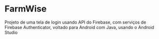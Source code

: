 # FarmWise
Projeto de uma tela de login usando API do Firebase, com serviços de Firebase Authenticator, voltado para Android com Java, usando o Android Studio
